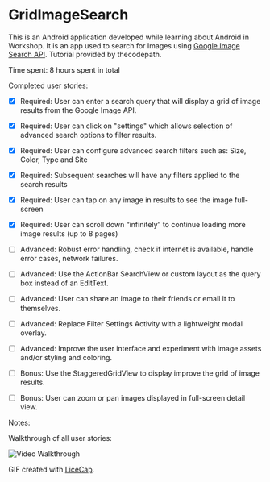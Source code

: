 # GridImageSearch

This is an Android application developed while learning about Android in Workshop. It is an app used to search for Images using [Google Image Search API](https://developers.google.com/image-search/v1/devguide). Tutorial provided by thecodepath.

Time spent: 8 hours spent in total

Completed user stories:

 * [x] Required: User can enter a search query that will display a grid of image results from the Google Image API.
 * [x] Required: User can click on "settings" which allows selection of advanced search options to filter results.
 * [x] Required: User can configure advanced search filters such as: Size, Color, Type and Site
 * [x] Required: Subsequent searches will have any filters applied to the search results
 * [x] Required: User can tap on any image in results to see the image full-screen
 * [x] Required: User can scroll down “infinitely” to continue loading more image results (up to 8 pages)

 * [ ] Advanced: Robust error handling, check if internet is available, handle error cases, network failures.
 * [ ] Advanced: Use the ActionBar SearchView or custom layout as the query box instead of an EditText.
 * [ ] Advanced: User can share an image to their friends or email it to themselves.
 * [ ] Advanced: Replace Filter Settings Activity with a lightweight modal overlay.
 * [ ] Advanced: Improve the user interface and experiment with image assets and/or styling and coloring.
 * [ ] Bonus: Use the StaggeredGridView to display improve the grid of image results.
 * [ ] Bonus: User can zoom or pan images displayed in full-screen detail view.
 
Notes:

Walkthrough of all user stories:

![Video Walkthrough](imagesearch.gif)

GIF created with [LiceCap](http://www.cockos.com/licecap/).
